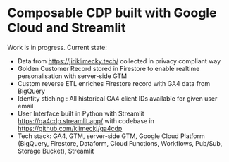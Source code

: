 ﻿# Composable CDP built with Google Cloud and Streamlit
Work is in progress. Current state:
- Data from https://jiriklimecky.tech/ collected in privacy compliant way
- Golden Customer Record stored in Firestore to enable realtime personalisation with server-side GTM
- Custom reverse ETL enriches Firestore record with GA4 data from BigQuery
- Identity stiching : All historical GA4 client IDs available for given user email
- User Interface built in Python with Streamlit https://ga4cdp.streamlit.app/ with codebase in https://github.com/klimeckj/ga4cdp
- Tech stack: GA4, GTM, server-side GTM, Google Cloud Platform (BigQuery, Firestore, Dataform, Cloud Functions, Workflows, Pub/Sub, Storage Bucket), Streamlit
